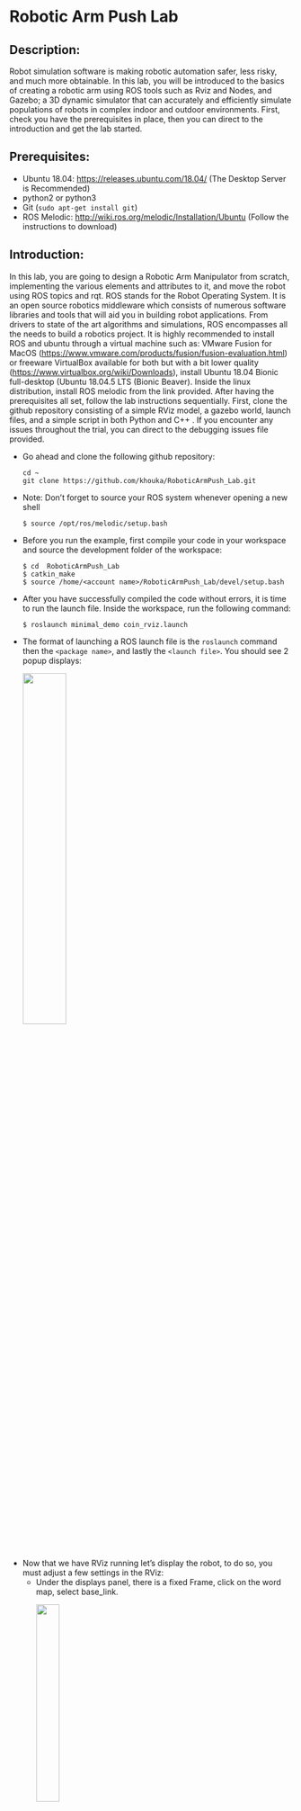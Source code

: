 # Robotic Arm Push Lab 


## Description:
   Robot simulation software is making robotic automation safer, less risky, and much more obtainable. In this lab, you will be introduced to the basics of creating a robotic arm using ROS tools such as Rviz and Nodes, and Gazebo; a 3D dynamic simulator that can accurately and efficiently simulate populations of robots in complex indoor and outdoor environments. First, check you have the prerequisites in place, then you can direct to the introduction and get the lab started. 

## Prerequisites: 
* Ubuntu 18.04: https://releases.ubuntu.com/18.04/ (The Desktop Server is Recommended)
* python2 or python3
* Git (`sudo apt-get install git`)
* ROS Melodic: http://wiki.ros.org/melodic/Installation/Ubuntu (Follow the instructions to download)

## Introduction:
In this lab, you are going to design a Robotic Arm Manipulator from scratch, implementing the various elements and attributes to it, and move the robot using ROS topics and rqt. ROS stands for the Robot Operating System. It is an open source robotics middleware which consists of numerous software libraries and tools that will aid you in building robot applications. From drivers to state of the art algorithms and simulations, ROS encompasses all the needs to build a robotics project. It is highly recommended to install ROS and ubuntu through a virtual machine such as: VMware Fusion for MacOS (https://www.vmware.com/products/fusion/fusion-evaluation.html) or freeware VirtualBox available for both but with a bit lower quality (https://www.virtualbox.org/wiki/Downloads), install Ubuntu 18.04 Bionic full-desktop (Ubuntu 18.04.5 LTS (Bionic Beaver). Inside the linux distribution, install ROS melodic from the link provided. After having the prerequisites all set, follow the lab instructions sequentially. First, clone the github repository consisting of a simple RViz model, a gazebo world, launch files, and a simple script in both Python and C++ . If you encounter any issues throughout the trial, you can direct to the debugging issues file provided.

- Go ahead and clone the following github repository:
  ```
  cd ~
  git clone https://github.com/khouka/RoboticArmPush_Lab.git
  ```
- Note: Don’t forget to source your ROS system whenever opening a new shell
  ```
  $ source /opt/ros/melodic/setup.bash
  ```
- Before you run the example, first compile your code in your workspace and source the development folder of the workspace:
  ```
  $ cd  RoboticArmPush_Lab
  $ catkin_make 
  $ source /home/<account name>/RoboticArmPush_Lab/devel/setup.bash
  ```
- After you have successfully compiled the code without errors, it is time to run the launch file. Inside the workspace, run the following command:
  ```
  $ roslaunch minimal_demo coin_rviz.launch
  ```
- The format of launching a ROS launch file is the `roslaunch` command then the `<package name>`, and lastly the `<launch file>`. You should see 2 popup displays:
  <p align="left">
  <img src="figures/1.png" alt="" width="40%">
  </p>
- Now that we have RViz running let’s display the robot, to do so, you must adjust a few settings in the RViz: 
  - Under the displays panel, there is a fixed Frame, click on the word map, select base_link.
    <p align="left">
    <img src="figures/2.png" alt="" width="30%">
    </p>  
  - There should be an Add bottom, at the bottom part of the RViz, click on the Add ,  scroll down and select the RobotModel. 
  - After adding the RobotModel the robot should appear, you can move the robot using the joint_state_publisher pop up. As you can see by moving joint 1 we are rotating around the z axis, and on joint 2 we are rotating around the y axis.
    <p align="left">
    <img src="https://media.giphy.com/media/5RQvkXs6W7LpfIdhyo/giphy.gif" alt="" width="50%">
    </p>
- Let’s configure and save the progress, so that you won’t have to readjust the settings every time you run the simulation. 
  - After adjusting the settings. Click on File in the top left corner, then `Save Config As`:
    <p align="left">
    <img src="figures/3.png" alt="" width="25%">
    </p>
  - Save the configuration inside the launch directory and name it `coin_config.rviz`
  - Lastly, make an adjustment in the `coin_rviz.launch` file by adding: 
    ```
    args=" -d $(find demo)/launch/coin_config.rviz"
    ```
    after the `type="rviz"` part of the code. Save and close the file. 
- Now if you launch the file again, the robot model should appear, as the adjustments were saved. Now let’s go over some basics of ROS, then we will take a look at the code you just ran. 

## ROS Basics:
In this segment, we will briefly go over some of the basics of using ROS. If you want to further learn about ROS, you can also head to the following link: (http://wiki.ros.org/ROS/Tutorials). 
  1. Workspace:
     A catkin workspace is a folder where you modify, build, and install catkin packages. All your work for a specific   project should be encompassed in a workspace. To create a workspace type:
     ```
     $ mkdir <workspace name>
     ```
     It is also good practice to keep all your packages inside an src folder in the workspace:
     ```
     $ cd <workspace name>
     $ mkdir src
     ```
  2. Package:
     A package is a directory that contains all of the files, programs, libraries, and datasets needed to provide some   useful functionality. Every program that you write in ROS will need to be inside a package. To create a package:
     ```
     $ catkin_create_pkg <package name>
     ```

  3. Adding dependencies:
     Inside your catkin package you will see two files: CMakeLists.txt and package.xml.
     - `CMakeLists.txt`:
       CMakeLists.txt file contains a set of directives and instructions describing the project's  source files and          targets. To add depencies, search for the lines:
       ```
       ## is used, also find other catkin packages
       find_package(catkin REQUIRED)
       ```
       Edit to:
       ```
       ## is used, also find other catkin packages
       find_package(catkin REQUIRED COMPONENTS
       package name
       package name
       )
       ```
     - `Package.xml`:
       The same dependencies you added to your CMakelist.txt, you must add here. 
       ```
       <!--   <doc_depend>doxygen</doc_depend> -->
       <buildtool_depend>catkin</buildtool_depend>
       ```
       Add the dependencies in this format, make you sure you save the file afterwards.
       ```
       <build_depend>package name</build_depend>
       <exec_depend>package name</exec_depend>
       ```
  4. Compiling and sourcing:
     After editing the workspace, you must compile your code using:
     ```
     $ catkin_make
     ```
     After compiling you must source the development folder of workspace:
     ```
     $ source /home/<account name>/<workspace name>/devel/setup.bash
     ```
## The Code Explained
- Since this file is in xml format, the file should start with this header. Defining the version first, then the robot name and the xacro xmlns declaration(the link). 
  ```
  <?xml version="1.0"?> 
  <robot name="coin" xmlns:xacro="http://www.ros.org/wiki/xacro">
  ```
- The blue lines are simply for organization and neatness purposes; think of them as dividers, there are many other ways to format your code. `<!--` is used to comment out code in the xml format.
- The material doesn’t display anything by itself, it must be called in one of the links or joints to be used. Think of them as add ons. Here we define materials for color purposes.
  ```
  <material name="< material name >">
    <color rgba="< The Color specified by four numbers representing r/g/b/a >"/>
  </material>
  ```
- Right after that we have the constant definitions. Here is where you will define any constants. The conversion from degree to radians is shown, because that's the unit used.
  ```
  <xacro:property name="deg" value="0.017453293"/>
  ```
- For the next two categories, the links and the joints, we will have a lengthier explanation as they are the fundamentals of any robot simulation. 

### Links:
The link element describes a rigid body with an inertia, visual features, and collision properties. For now we will only focus on the visual property, you will come across the other two properties throughout the lab. Below is an unmodified version of the code.
  ```
  <link name="< name of the link>">            
     <visual>
         <geometry>
            <box size="<size values"/>
         </geometry>
         <material name ="< color name>"/>
         <origin rpy="<link’s rpy>" xyz="<link’s xyz"/>
     </visual>
  </link>
  ```
<p align="left">
<img src="figures/Links.png" alt="" width="70%" length="180%">
</p>
<p align="left">
<img src="figures/xyzandrpy.png" alt="" width="60%">
</p>

### Joints:
The joint element describes the kinematics and the dynamics of the joint. There are a total   of 6 types of joints. For this series we will utilize three; The revolute type, a hinge joint that rotates along the axis.The fixed type, which locks all degrees of freedom. We use this since we need a joint between the two links, otherwise it would bring up a root error. Lastly, for the grippers of the robotic arm, we use the prismatic type, a sliding joint that slides along the axis.
  ```
  <joint name="<joint name>" type="<The type of the joint">
     <parent link="name of the parent link"/>
     <child link="name of the child link"/>
     <axis xyz="The axis differs for each type>" />
     <limit effort="300" lower="rad or m" upper="rad or m" velocity="rad/s or m/s" />
     <origin xyz="" rpy=""/>
  </joint>
  ```
<p align="left">
<img src="figures/Joints.png" alt="" width="80%" length="200%">
</p>

### Launch file:
In order to visualize the model in RViz and Gazebo later on, a launch file is mandatory. Launch files are of the format `.launch` and use a specific `XML` format. Inside the repostirty you cloned earlier, direct to the launch directory and open the same  launch file you configured earlier. The point of a launch file in general is that it helps in the task of launching multiple nodes together. This is what we are launching in this launch file:
- The param line locates and loads the xacro file that contains the robot description.
- To start a node, the `<node>` tags are used, which can be seen with the 3 nodes:
  - The first node is for publishing the state of the joints
  - The second node opens RViz with a predefined configuration
  - The third node opens a gui tool so that we can manipulate the joint’s values. 

## Task #1 Preparation and workspace setup
In this task, you will create the workspace structure for this project. Create a workspace called `ramSimulation_ws`,inside create a package called `ram_push`. Add five folders to your package: `config`, `launch`, `urdf`, `scripts`, and `worlds`. Compile and source your workspace. The directory structure should look like the following:
<p align="left">
<img src="figures/Task1.png" alt="" width="30%" length="100%">
</p>

## Task #2 Designing the arm manipulator
For this task, build a robotic arm from scratch by using the concepts covered earlier. Create an xml file and name it `ram.xacro` inside the `urdf/` directory. Build the robot there. Inside the `launch/` directory, create a launch file and name it `ram_rviz.launch`. After launching your simulation in RViz save and configure it. Use the diagrams and descriptions below for the characteristics of the links and joints of this robotic arm. 
<p align="left">
<img src="figures/modellinks&joints.png" alt="" width="80%">
</p>

## Task #3 Inertia and Collision Properties 
For this task, implement the Inertia and Collision Properties to the links of the robotic arm you designed in task 1. Both properties are encompassed by the link tag. In order to get your model to simulate properly, you need to define several physical properties of your robot, i.e. the properties that a physics engine like Gazebo would need. 
### Inertia:
Every link element being simulated needs an inertial tag, here is the unmodified format:
 ```
 <inertial>
     <mass value="1"/>
     <inertia ixx="1" ixy="0" ixz="0" iyy="1" iyz="0" izz="1"/>
 </inertial>
 ```
- Interia is a subelement of the link object, must start with `<inertial>` tags
- The mass is defined in kilograms.
- The 3x3 rotational inertia matrix is specified with the inertia element.
 <p align="left">
 <img src="figures/Interia&Collision.png" alt="" width="80%">
 </p>

### Collison: 
In order to get collision detection to work or to simulate the robot in Gazebo, you must define a collision element as well.
 ```
 <collision>
    <origin xyz="0 0 0" rpy="0 0 0"/>
    <geometry>
       <cylinder radius="0" length="0"/>
    </geometry>
 </collision>
 ```
- The collision element is also a subelement of the link object.
- The collision element defines its shape the same way the visual element does, with a geometry tag. Set it identical to the visual element.
- You can also specify an origin, the origin should be identical to the visual element. 

## Checkpoint:
Your robot should look similar to the one shown below, the joints should be able to move similarly and the collision property should show an identical model when under `RobotModel`you, uncheck the `Visual Enabled` and enable the `Collision Enabled`.
### The robot model:
 <p align="left">
 <img src="https://media.giphy.com/media/x7RnJWgISJnjuPd6Qd/giphy.gif" alt="" width="50%">
 </p>

### Checking the Collision:
 <p align="left">
 <img src="figures/CollisionCheck.gif" alt="" width="50%">
 </p>
 
## Task #4 Simulation using Gazebo
Gazebo is a 3D dynamic simulator which can accurately and efficiently simulate populations of robots in complex indoor and outdoor environments. Gazebo offers physics simulation at a high degree of fidelity, a suite of sensors, and interfaces for both users and programs. You will be using gazebo to design robots, test robotics algorithms, and apply it to real life scenarios. For this task, you will simulate your robot through Gazebo. Read the information below then complete the bulletin letters. 
### Installation:
  ```
  $ source /opt/ros/melodic/setup.bash
  $ sudo apt-get install ros-melodic-gazebo-ros-pkgs ros-melodic-gazebo-ros-control
  ```
### Testing:
  - In a new shell run roscore, Then in another shell run gazebo:
    ```
    $ roscore 
    $ rosrun gazebo_ros gazebo
    ```
The output should be the Gazebo GUI, if you encounter any errors please direct to the debugging page and check Issue 1 and Issue 2. 
### Gazebo plug-in:
 ```
 <!--.........Gazebo plugins........ -->
 <gazebo>
    <plugin name="gazebo_ros_control" filename="libgazebo_ros_control.so">
      <robotNamespace>/ram</robotNamespace>
    </plugin>
 </gazebo>
 ```
- The gazebo_ros_control Gazebo plugin provides a pluginlib-based interface to implement custom interfaces between Gazebo and ros_control for simulating mechanisms or numerous sorts. 
### Gazebo launch file:
To spawn your robot by using gazebo, you must first create a launch file for gazebo. Here is an example:
```
<?xml version="1.0" encoding="UTF-8"?>
<launch>        
 <param name="robot_description" command="$(find xacro)/xacro --inorder '$(find <package name>)/urdf/<file name>.xacro'" />
  <arg name="x" default="0"/>
  <arg name="y" default="0"/>
  <arg name="z" default="0"/>
       
  <node name="<robot name>" pkg="gazebo_ros" type="spawn_model" output="screen"
    args="-urdf -param robot_description -model ram -x $(arg x) -y $(arg y) -z $(arg z)" />             
</launch>
```
- First, define the robot description parameter, using xacro to direct it to the directory in which the ram.xacro file is.
- The next 3 lines are the coordinates where the robot will spawn. 
- The next two lines is the node which will execute the parameters above. 
To launch your gazebo simulation:
-  In a shell, run roscore: 
- In another shell, run the gazebo simulation using: 
  ```
  $ rosrun gazebo_ros gazebo
  ```
- In a third shell, from your workspace directory run the launch file:
  ```
  $ roslaunch ram_push ram_spawn.launch
  ```
- Task 4: Tasks 
  - Add the gazebo plug-in to the ram.xacro file.
  - Create a gazebo launch file inside the launch directory and name it ram_spawn.launch
  - Add a fixed joint inside your xacro file that holds the base_link with the gazebo world.
  - You might receive an error when launching the simulation because of the fixed joint types. Since there is no fixed joint type in SDF similar to one in URDF, a fixed joint does not exist in simulation. The URDF parser eliminates fixed joints by restructuring the URDF contents. There are workarounds for this, constraining the limits to zero can also mean a fixed joint.
  - Set the colors of the links as shown below:
    <p align="left">
    <img src="figures/model.png" alt="" width="50%">
    </p>

## Task #5 Transmission and Actuators
The transmission element is an extension to the URDF robot description model which can describe the relationship between a joint and an actuator. The controller commands effort on the joint, and the transmission translates them into effort on the actuator. Here is an unmodified transmission element:
```
  <transmission name="trans##">
    <type>transmission_interface/SimpleTransmission</type>
    <joint name="<joint name>">   
      <hardwareInterface>hardware_interface/EffortJointInterface</hardwareInterface>
    </joint>
    <actuator name="motor##"> 
      <hardwareInterface>hardware_interface/EffortJointInterface</hardwareInterface>
      <mechanicalReduction>1</mechanicalReduction>
    </actuator>
  </transmission>
```
- The `transmission tag`, while also defining its name
- `transmission_interface/SimpleTransmission` is the only interface supported. 
- The `hardwareInterface` could be position, velocity, or effort interfaces.
- The hardware interface will be loaded by `gazebo_ros_control` plugin.
- For more information on hardware interfaces, visit the link:(http://wiki.ros.org/ros_control#Hardware_Interfaces)
- Task 5: Tasks 
  - Add the Transmission and Actuators to each joint. It’s more organized to set a new divider and list all the transmissions underneath. 
  - Add the following dependencies to your package:
    ```
    controller_manger 
    joint_state_controller 
    robot_state_publisher
    ```
  - Compile and source your devel directory afterwards

## Task #6 Joint Controllers and PID 
The PID gains and controller settings must be saved in a `yaml` file that gets loaded to the param server via the roslaunch file. After reading the information below, create a yaml file inside the `config/` folder and name it `ram_control.yaml`. Add joint controllers for your robots joints. The typical controller encompasses 2 key segments:
  ```
  The typical controller encompasses 2 key segments:
  # Publish all joint states -----------------------------
  joint_state_controller:
    type: joint_state_controller/JointStateController
    publish_rate: 50
  ```
 - This controller is found in the joint_state_controller package and publishes the state of the robot's joints into ROS directly from Gazebo. 
  ```
  # Position Controllers ----------------------------------
  joint1_position_controller:
   type: effort_controllers/JointPositionController
   joint: joint1
   pid: {p:100.0 , i:0.1, d:10.0}
  ```
 - Use the Position controllers for the robot’s joints. The joint_position_controller (position input goes into a PID controller that outputs force/torque to the joint)
 - From the effort_controllers, we will use the jointPostionController
 - The pid gains; the proportional, integral, and derivative gains.

### Tuning the PID gains:
Use the dynamic reconfigure to tune the proportional, derivative, and integral gains of the PID controller. Having too inaccurate PID values can cause the robot to shake, and act inaccurately when sending commands to the joints. 
- In a new shell launch rqt by running the following:
   ```
   $ rosrun rqt_gui rqt_gui
   ```
- Click on the `Plugins`, then inside the `Configurations`, Add the `Dynamic Reconfigure` plugin to rqt.
  <p align="left">
  <img src="figures/pid1.png" alt="" width="35%">
  </p>
- By clicking on ram under gazebo, it should reveal all the 7 joint controllers, by clicking on them the ”pid” option should appear. Clicking on the “pid” option of every joint controller should reveal 5 sliders that let you tune the controller, as shown below.
  - P gains: The error, distance between the actual position and the target position
  - I gains: The accumulative error
  - D gains: The change in error
    <p align="left">
    <img src="figures/pid2.png" alt="" width="50%">
    </p>
- To adjust these values send joint command messages through ROS topics or rqt as explained in Task 7. Adjust these values until you get the desired performance of your controller.

## Task #7 Using ROS topics and rqt
Launch your gazebo world and your robot simulation in another shell.  One of the ways to send joint commands is through ROS topics and rqt. There are more ameliorated ways to be used later on. Here a visualization of how the process will undergo:
  <p align="left">
  <img src="https://index.ros.org/doc/ros2/_images/Topic-SinglePublisherandSingleSubscriber.gif" alt="" width="50%">
  </p>
- In a new shell, run the following to view the topics that are currently running, to learn more about ROS topics, visit the following link(http://wiki.ros.org/Topics):

  ```
  $ rostopic list 
  ```
   <p align="left">
   <img src="figures/rostopic.png" alt="" width="50%">
   </p> 
- Now to send joint commands use the following command line format:
  ```
  $ rostopic pub -1 /ram/joint1_position_controller/command std_msgs/Float64 "data: -1.0"
  ```
Now let’s do the same, but with rqt. In a new shell launch rqt by running the following:
  ```
  $ rosrun rqt_gui rqt_gui
  ```
 - The rqt popup will display, click on `plugins`, then on `Topics`:
    <p align="left">
    <img src="figures/rqt1.png" alt="" width="50%">
    </p> 
 - Select the `message publisher`, The Message Publisher sub popup should be displayed, search for the joint’s `joint_position_controller/command` and press the green add button.
    <p align="left">
    <img src="figures/rqt2.png" alt="" width="50%">
    </p> 
 - Click on the arrow to the left of the `/ram/joint`, and set the expression amount. Finally, for the command  to be sent,  click on the blank box to the right of the arrow.
   <p align="left">
   <img src="figures/rqt2.png" alt="" width="50%">
   </p> 
   
## Task #8 Gazebo World 
A world in gazebo simply means a collection of robots and objects; such as balls and tables, and global parameters including the sky, and physics properties. It’s good practice to keep your worlds inside a `worlds/` folder. Inside the repository you cloned earlier, go ahead and launch the world example:
 ```
 $ roslaunch minimal_demo demo_world.launch 
 ```
 - Designing your world:
   - Run an empty gazebo simulation
   - Inside you can easily add and adjust models, click on the insert, and select whatever models you want from the vast list.
   - Once you're done, select the File menu and click on Save World As. A pop-up will appear asking you to enter a new filename. Enter brick.world and save it inside the worlds folder.
   - Inside the `launch/` folder, you will find another launch file called `demo_world` which you just simulated. That’s the typical format of a gazebo world launch file. Create a world with a table not so far from the origin. Save it as `table.world` inside the worlds folder. Create a launch file for this world and name it `ram_world.launch`.

## Task #9 ROS Publisher(Python & C++)
Inside the repository you cloned earlier, there is a folder called `scripts/`. The folder contains a simple Python and C++ publisher, just the basic necessary structure of how to send joint commands through ROS publisher in both programming languages. When running these, make sure you have `roscore`, the ros master node, running on a separate shell.

### Writing a Publisher(Python)
A python publisher node consists of a couple mandatory parts. "Node" is the ROS term for an executable that is connected to the ROS network. You can find the full code inside the scripts, `Pub.py` Let’s go over the key segments:
 ```
 #!/usr/bin/env python
 ```
- This should be the first line of your python node, this declaration makes sure your script is executed as a Python script.
 ```
 import rospy
 ```
- You must import rospy if you are writing a ROS Node. Rospy is the python client library for ROS. 
 ```
 from std_msgs.msg import Float64
 ```
- You must also import a message type library for publishing. Here, from the `std_msgs.msg` package  we can import the `Float64` message type, because the joint commands receive their values as Float64. 
 ```
 class <class name>():
    def __init__(self):
        rospy.init_node('<node name>', anonymous=True)
 ```
- First define a class, then the class instructor, `rospy.init_node()`, is very important as it tells rospy the name of your node that until rospy has this information, it cannot start communicating with the ROS Master.
 ```
 self.pub = rospy.Publisher('<ROS topic name', <message type>, queue_size=10) 
 self.pub.publish(<the value>)
 ```
- Using `rospy.Publisher`, you declare that the node publishes messages of the type you declare, which we imported from the `<>.msg` module, over a topic, and lastly set the `queue size` to 10. The queue size limits the amount of queued messages if any subscriber is not receiving them fast enough.
 ```
 def main():
    obj = <class name>()
    obj.<method name>()
 ```
- It’s good practice to finish your code with a main method, the main method should contain all the methods in a chronological order of what the script should execute. 
 ```
 if __name__ == '__main__':
    try:
      main()  
    except rospy.ROSInterruptException:
        pass
 ```
- The program will execute what is written here, simply call the main method you defined earlier, the rospy.ROSInterruptException exception is sed to ignore exceptions which can be thrown by rospy.sleep() and rospy.Rate.sleep() methods when Ctrl-C is pressed.
To run the python file, simply direct to the directory the file is located in and run:
 ```
 $ python <filename>.py
 ```


    
 



   









